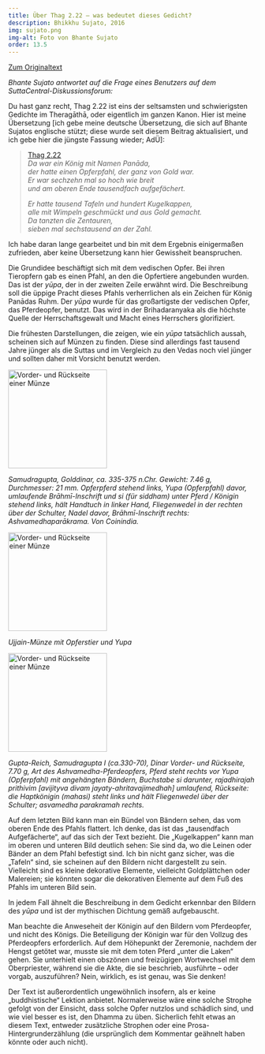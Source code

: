 ```yaml
---
title: Über Thag 2.22 – was bedeutet dieses Gedicht?
description: Bhikkhu Sujato, 2016
img: sujato.png
img-alt: Foto von Bhante Sujato
order: 13.5
---
```


[Zum Originaltext](https://discourse.suttacentral.net/t/about-thag-2-22-what-this-verse-means/3784/5)

*Bhante Sujato antwortet auf die Frage eines Benutzers auf dem SuttaCentral-Diskussionsforum:*

Du hast ganz recht, Thag 2.22 ist eins der seltsamsten und schwierigsten Gedichte im Theragāthā, oder eigentlich im ganzen Kanon. Hier ist meine Übersetzung [ich gebe meine deutsche Übersetzung, die sich auf Bhante Sujatos englische stützt; diese wurde seit diesem Beitrag aktualisiert, und ich gebe hier die jüngste Fassung wieder; AdÜ]:

>[Thag 2.22](#/sutta/thag2.22/de/sabbamitta)  
>*Da war ein König mit Namen Panāda,*  
>*der hatte einen Opferpfahl, der ganz von Gold war.*  
>*Er war sechzehn mal so hoch wie breit*  
>*und am oberen Ende tausendfach aufgefächert.*
>
>*Er hatte tausend Tafeln und hundert Kugelkappen,*  
>*alle mit Wimpeln geschmückt und aus Gold gemacht.*  
>*Da tanzten die Zentauren,*  
>*sieben mal sechstausend an der Zahl.*

Ich habe daran lange gearbeitet und bin mit dem Ergebnis einigermaßen zufrieden, aber keine Übersetzung kann hier Gewissheit beanspruchen.

Die Grundidee beschäftigt sich mit dem vedischen Opfer. Bei ihren Tieropfern gab es einen Pfahl, an den die Opfertiere angebunden wurden. Das ist der *yūpa*, der in der zweiten Zeile erwähnt wird. Die Beschreibung soll die üppige Pracht dieses Pfahls verherrlichen als ein Zeichen für König Panādas Ruhm. Der *yūpa* wurde für das großartigste der vedischen Opfer, das Pferdeopfer, benutzt. Das wird in der Brihadaranyaka als die höchste Quelle der Herrschaftsgewalt und Macht eines Herrschers glorifiziert.

Die frühesten Darstellungen, die zeigen, wie ein *yūpa* tatsächlich aussah, scheinen sich auf Münzen zu finden. Diese sind allerdings fast tausend Jahre jünger als die Suttas und im Vergleich zu den Vedas noch viel jünger und sollten daher mit Vorsicht benutzt werden.

<a href="https://scdd.sfo2.cdn.digitaloceanspaces.com/uploads/original/2X/a/aaa90bec6c599a14c4ac0eabd1d241260f00034a.jpg" target="_blank"><img height="200" alt="Vorder- und Rückseite einer Münze" src="https://scdd.sfo2.cdn.digitaloceanspaces.com/uploads/original/2X/a/aaa90bec6c599a14c4ac0eabd1d241260f00034a.jpg"></a>

*Samudragupta, Golddinar, ca. 335-375 n.Chr. Gewicht: 7.46 g, Durchmesser: 21 mm. Opferpferd stehend links, Yupa (Opferpfahl) davor, umlaufende Brāhmī-Inschrift und si (für siddham) unter Pferd / Königin stehend links, hält Handtuch in linker Hand, Fliegenwedel in der rechten über der Schulter, Nadel davor, Brāhmī-Inschrift rechts: Ashvamedhaparākrama. Von Coinindia.*

<a href="https://scdd.sfo2.cdn.digitaloceanspaces.com/uploads/original/2X/7/78e79ff6fcc9e5fc1803b2779e37816d0a134344.jpg" target="_blank"><img height="200" alt="Vorder- und Rückseite einer Münze" src="https://scdd.sfo2.cdn.digitaloceanspaces.com/uploads/original/2X/7/78e79ff6fcc9e5fc1803b2779e37816d0a134344.jpg"></a>

*Ujjain-Münze mit Opferstier und Yupa*

<a href="https://www.the-saleroom.com/en-gb/auction-catalogues/spink/catalogue-id-2910271/lot-22654512" target="_blank"><img height="200" alt="Vorder- und Rückseite einer Münze" src="https://scdd.sfo2.cdn.digitaloceanspaces.com/uploads/original/2X/3/336dbe86c5a4031f92be75f5fc5191a885e52565.jpg"></a>

*Gupta-Reich, Samudragupta I (ca.330-70), Dinar Vorder- und Rückseite, 7.70 g, Art des Ashvamedha-Pferdeopfers, Pferd steht rechts vor Yupa (Opferpfahl) mit angehängten Bändern, Buchstabe si darunter, rajadhirajah prithivim [avijityva divam jayaty-ahritavajimedhah] umlaufend, Rückseite: die Haptkönigin (mahasi) steht links und hält Fliegenwedel über der Schulter; asvamedha parakramah rechts.*

Auf dem letzten Bild kann man ein Bündel von Bändern sehen, das vom oberen Ende des Pfahls flattert. Ich denke, das ist das „tausendfach Aufgefächerte“, auf das sich der Text bezieht. Die „Kugelkappen“ kann man im oberen und unteren Bild deutlich sehen: Sie sind da, wo die Leinen oder Bänder an dem Pfahl befestigt sind. Ich bin nicht ganz sicher, was die „Tafeln“ sind, sie scheinen auf den Bildern nicht dargestellt zu sein. Vielleicht sind es kleine dekorative Elemente, vielleicht Goldplättchen oder Malereien; sie könnten sogar die dekorativen Elemente auf dem Fuß des Pfahls im unteren Bild sein.

In jedem Fall ähnelt die Beschreibung in dem Gedicht erkennbar den Bildern des *yūpa* und ist der mythischen Dichtung gemäß aufgebauscht.

Man beachte die Anweseheit der Königin auf den Bildern vom Pferdeopfer, und nicht des Königs. Die Beteiligung der Königin war für den Vollzug des Pferdeopfers erforderlich. Auf dem Höhepunkt der Zeremonie, nachdem der Hengst getötet war, musste sie mit dem toten Pferd „unter die Laken“ gehen. Sie unterhielt einen obszönen und freizügigen Wortwechsel mit dem Oberpriester, während sie die Akte, die sie beschrieb, ausführte – oder vorgab, auszuführen? Nein, wirklich, es ist genau, was Sie denken!

Der Text ist außerordentlich ungewöhnlich insofern, als er keine „buddhistische“ Lektion anbietet. Normalerweise wäre eine solche Strophe gefolgt von der Einsicht, dass solche Opfer nutzlos und schädlich sind, und wie viel besser es ist, den Dhamma zu üben. Sicherlich fehlt etwas an diesem Text, entweder zusätzliche Strophen oder eine Prosa-Hintergrunderzählung (die ursprünglich dem Kommentar geähnelt haben könnte oder auch nicht).
